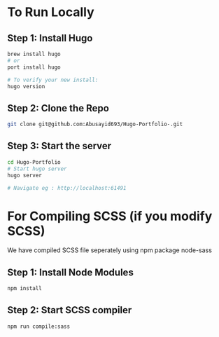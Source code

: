 # To Run Locally

## Step 1: Install Hugo

```bash
brew install hugo
# or
port install hugo

# To verify your new install:
hugo version
```

## Step 2: Clone the Repo

```bash
git clone git@github.com:Abusayid693/Hugo-Portfolio-.git
```

## Step 3: Start the server

```bash
cd Hugo-Portfolio
# Start hugo server
hugo server

# Navigate eg : http://localhost:61491
```

# For Compiling SCSS (if you modify SCSS)
We have compiled SCSS file seperately using npm package node-sass

## Step 1: Install Node Modules

```bash
npm install
```

## Step 2: Start SCSS compiler

```bash
npm run compile:sass
```